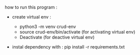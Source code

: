 how to run this program :
- create virtual env :
    - python3 -m venv crud-env
    - source crud-env/bin/activate (for activating virtual env)
    - Deactivate (for deactive virtual env)

- instal dependency with : pip install -r requirements.txt
